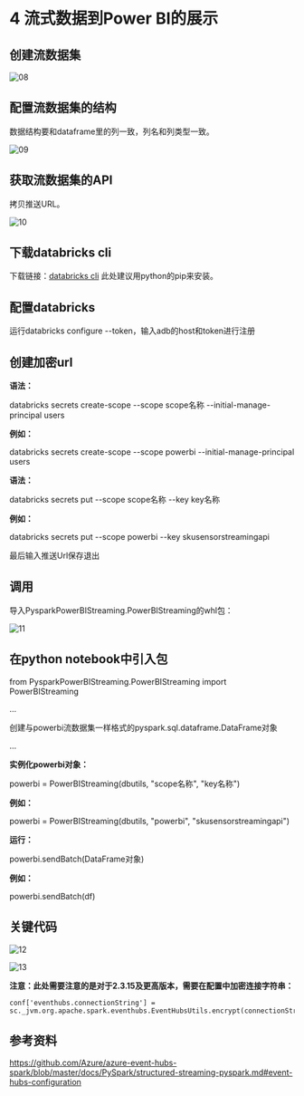 # 4 流式数据到Power BI的展示

## 创建流数据集

![08](https://i.loli.net/2021/02/22/EvWNOuCxjL9aynA.png)

## 配置流数据集的结构

数据结构要和dataframe里的列一致，列名和列类型一致。

![09](https://i.loli.net/2021/02/22/7ixZVLwsQAGaDFB.png)

## 获取流数据集的API

拷贝推送URL。

![10](https://i.loli.net/2021/02/22/K9LVGx5npDQ1JId.png)

## 下载databricks cli

下载链接：[databricks cli](https://docs.microsoft.com/en-us/azure/databricks/dev-tools/cli/)
此处建议用python的pip来安装。

## 配置databricks

运行databricks configure --token，输入adb的host和token进行注册

## 创建加密url

**语法：**

databricks secrets create-scope --scope scope名称 --initial-manage-principal users

**例如：**

databricks secrets create-scope --scope powerbi --initial-manage-principal users

**语法：**

databricks secrets put --scope scope名称 --key key名称

**例如：**

databricks secrets put --scope powerbi --key skusensorstreamingapi

最后输入推送Url保存退出

## 调用

导入PysparkPowerBIStreaming.PowerBIStreaming的whl包：

![11](https://i.loli.net/2021/02/22/8lvbdAyKtsxRYZa.png)

## 在python notebook中引入包

from PysparkPowerBIStreaming.PowerBIStreaming import PowerBIStreaming

…

创建与powerbi流数据集一样格式的pyspark.sql.dataframe.DataFrame对象

…

**实例化powerbi对象：**

powerbi = PowerBIStreaming(dbutils, "scope名称", "key名称")

**例如：**

powerbi = PowerBIStreaming(dbutils, "powerbi", "skusensorstreamingapi")

**运行：**

powerbi.sendBatch(DataFrame对象)

**例如：**

powerbi.sendBatch(df) 

## 关键代码

![12](https://i.loli.net/2021/02/22/oeOTc8zHrSR9jkX.png)

![13](https://i.loli.net/2021/02/22/VoXUefYHkMJO8Nv.png)

**注意：此处需要注意的是对于2.3.15及更高版本，需要在配置中加密连接字符串：**

```
conf['eventhubs.connectionString'] =  sc._jvm.org.apache.spark.eventhubs.EventHubsUtils.encrypt(connectionString)
```
## 参考资料

https://github.com/Azure/azure-event-hubs-spark/blob/master/docs/PySpark/structured-streaming-pyspark.md#event-hubs-configuration
